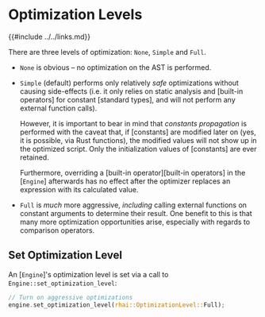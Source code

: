 Optimization Levels
==================

{{#include ../../links.md}}

There are three levels of optimization: `None`, `Simple` and `Full`.

* `None` is obvious &ndash; no optimization on the AST is performed.

* `Simple` (default) performs only relatively _safe_ optimizations without causing side-effects
  (i.e. it only relies on static analysis and [built-in operators] for constant [standard types],
  and will not perform any external function calls).

  However, it is important to bear in mind that _constants propagation_ is performed with the
  caveat that, if [constants] are modified later on (yes, it is possible, via Rust functions),
  the modified values will not show up in the optimized script.  Only the initialization values
  of [constants] are ever retained.

  Furthermore, overriding a [built-in operator][built-in operators] in the [`Engine`] afterwards
  has no effect after the optimizer replaces an expression with its calculated value.

* `Full` is _much_ more aggressive, _including_ calling external functions on constant arguments to determine their result.
  One benefit to this is that many more optimization opportunities arise, especially with regards to comparison operators.


Set Optimization Level
---------------------

An [`Engine`]'s optimization level is set via a call to `Engine::set_optimization_level`:

```rust , no_run
// Turn on aggressive optimizations
engine.set_optimization_level(rhai::OptimizationLevel::Full);
```
